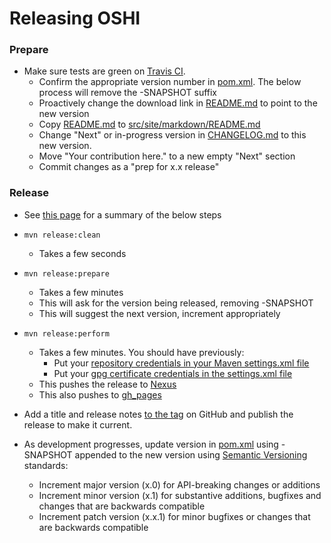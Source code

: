 Releasing OSHI
=====================

### Prepare

* Make sure tests are green on [Travis CI](https://travis-ci.org/dblock/oshi).
	* Confirm the appropriate version number in [pom.xml](pom.xml). The below process will remove the -SNAPSHOT suffix
	* Proactively change the download link in [README.md](README.md) to point to the new version
	* Copy [README.md](README.md) to [src/site/markdown/README.md](src/site/markdown/README.md)
	* Change "Next" or in-progress version in [CHANGELOG.md](CHANGELOG.md) to this new version.
	* Move "Your contribution here." to a new empty "Next" section
	* Commit changes as a "prep for x.x release"

### Release

* See [this page](http://central.sonatype.org/pages/apache-maven.html#performing-a-release-deployment-with-the-maven-release-plugin) for a summary of the below steps
* `mvn release:clean`
	* Takes a few seconds
* `mvn release:prepare`
	* Takes a few minutes
	* This will ask for the version being released, removing -SNAPSHOT
	* This will suggest the next version, increment appropriately
* `mvn release:perform`
	* Takes a few minutes. You should have previously:
		* Put your [repository credentials in your Maven settings.xml file](http://central.sonatype.org/pages/apache-maven.html#distribution-management-and-authentication)
		* Put your [gpg certificate credentials in the settings.xml file](http://central.sonatype.org/pages/apache-maven.html#gpg-signed-components)
	* This pushes the release to [Nexus](https://oss.sonatype.org/)
	* This also pushes to [gh_pages](https://dblock.github.io/oshi)
	
* Add a title and release notes [to the tag](https://github.com/dblock/oshi/tags) on GitHub and publish the release to make it current.

* As development progresses, update version in [pom.xml](pom.xml) using -SNAPSHOT appended to the new version using [Semantic Versioning](http://semver.org/) standards:
	* Increment major version (x.0) for API-breaking changes or additions
	* Increment minor version (x.1) for substantive additions, bugfixes and changes that are backwards compatible
	* Increment patch version (x.x.1) for minor bugfixes or changes that are backwards compatible